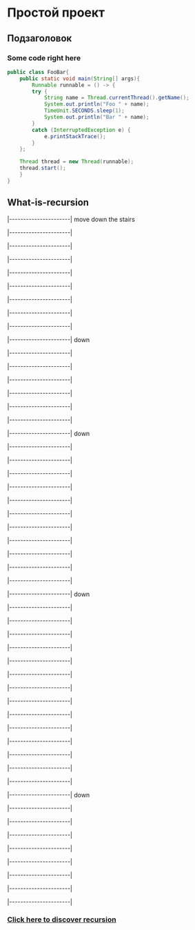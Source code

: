# Простой проект

## Подзаголовок
### Some code right here

```java
public class FooBar{
    public static void main(String[] args){
        Runnable runnable = () -> {
        try {
            String name = Thread.currentThread().getName();
            System.out.println("Foo " + name);
            TimeUnit.SECONDS.sleep(1);
            System.out.println("Bar " + name);
        }
        catch (InterruptedException e) {
            e.printStackTrace();
        }
    };

    Thread thread = new Thread(runnable);
    thread.start();
    }
}
```

## What-is-recursion


|----------------------| move down the stairs

|----------------------|

|----------------------|

|----------------------|

|----------------------|

|----------------------|

|----------------------|

|----------------------|

|----------------------|

|----------------------| down

|----------------------|

|----------------------|

|----------------------|

|----------------------|

|----------------------|

|----------------------|

|----------------------| down

|----------------------|

|----------------------|

|----------------------|

|----------------------|

|----------------------|

|----------------------|

|----------------------|

|----------------------|

|----------------------|

|----------------------|

|----------------------|

|----------------------| down

|----------------------|

|----------------------|

|----------------------|

|----------------------|

|----------------------|

|----------------------|

|----------------------|

|----------------------|

|----------------------|

|----------------------|

|----------------------|

|----------------------|

|----------------------|

|----------------------|

|----------------------| down

|----------------------|

|----------------------|

|----------------------|

|----------------------|

|----------------------|

|----------------------|

|----------------------|

|----------------------|

### [Click here to discover recursion](##What-is-recursion)


